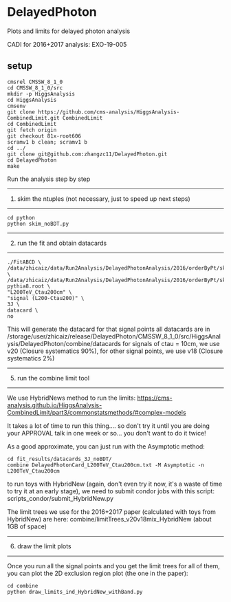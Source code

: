 # DelayedPhoton 

Plots and limits for delayed photon analysis

CADI for 2016+2017 analysis: EXO-19-005

setup
-----------------------------
```
cmsrel CMSSW_8_1_0
cd CMSSW_8_1_0/src
mkdir -p HiggsAnalysis
cd HiggsAnalysis
cmsenv
git clone https://github.com/cms-analysis/HiggsAnalysis-CombinedLimit.git CombinedLimit
cd CombinedLimit
git fetch origin
git checkout 81x-root606
scramv1 b clean; scramv1 b
cd ../
git clone git@github.com:zhangzc11/DelayedPhoton.git
cd DelayedPhoton
make
```

Run the analysis step by step

-----------------------------
1. skim the ntuples (not necessary, just to speed up next steps)
-----------------------------
```
cd python
python skim_noBDT.py
```

-----------------------------
2. run the fit and obtain datacards
-----------------------------
```
./FitABCD \
/data/zhicaiz/data/Run2Analysis/DelayedPhotonAnalysis/2016/orderByPt/skim_noBDT/DelayedPhoton_DoubleEG_2016All_GoodLumi.root \
/data/zhicaiz/data/Run2Analysis/DelayedPhotonAnalysis/2016/orderByPt/skim_noBDT/GMSB_L200TeV_Ctau200cm_13TeV-pythia8.root \
"L200TeV_Ctau200cm" \
"signal (L200-Ctau200)" \
3J \
datacard \
no
```

This will generate the datacard for that signal points
all datacards are in /storage/user/zhicaiz/release/DelayedPhoton/CMSSW_8_1_0/src/HiggsAnalysis/DelayedPhoton/combine/datacards
for signals of ctau = 10cm, we use v20 (Closure systematics 90%), for other signal points, we use v18 (Closure systematics 2%)


-----------------------------
5. run the combine limit tool
-----------------------------

We use HybridNews method to run the limits: https://cms-analysis.github.io/HiggsAnalysis-CombinedLimit/part3/commonstatsmethods/#complex-models

It takes a lot of time to run this thing.... so don't try it until you are doing your APPROVAL talk in one week or so... you don't want to do it twice!

As a good approximate, you can just run with the Asymptotic method:

```
cd fit_results/datacards_3J_noBDT/
combine DelayedPhotonCard_L200TeV_Ctau200cm.txt -M Asymptotic -n L200TeV_Ctau200cm
```

to run toys with HybridNew (again, don't even try it now, it's a waste of time to try it at an early stage), we need to submit condor jobs with this script: scripts_condor/submit_HybridNew.py

The limit trees we use for the 2016+2017 paper (calculated with toys from HybridNew) are here: combine/limitTrees_v20v18mix_HybridNew (about 1GB of space)

-----------------------------
6. draw the limit plots
-----------------------------
Once you run all the signal points and you get the limit trees for all of them, you can plot the 2D exclusion region plot (the one in the paper):

```
cd combine
python draw_limits_ind_HybridNew_withBand.py
```

